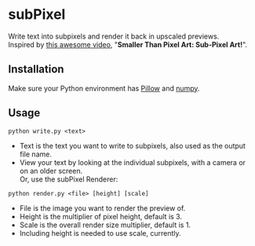 # subPixel
Write text into subpixels and render it back in upscaled previews.        
Inspired by [this awesome video](https://www.youtube.com/watch?v=SlS3FOmKUbE), "**Smaller Than Pixel Art: Sub-Pixel Art!**".

## Installation
Make sure your Python environment has [Pillow](https://python-pillow.org) and [numpy](https://numpy.org/).

## Usage

`python write.py <text>`     
- Text is the text you want to write to subpixels, also used as the output file name.
- View your text by looking at the individual subpixels, with a camera or on an older screen.         
Or, use the subPixel Renderer:

`python render.py <file> [height] [scale]`     
- File is the image you want to render the preview of.     
- Height is the multiplier of pixel height, default is 3.     
- Scale is the overall render size multiplier, default is 1.     
- Including height is needed to use scale, currently.
